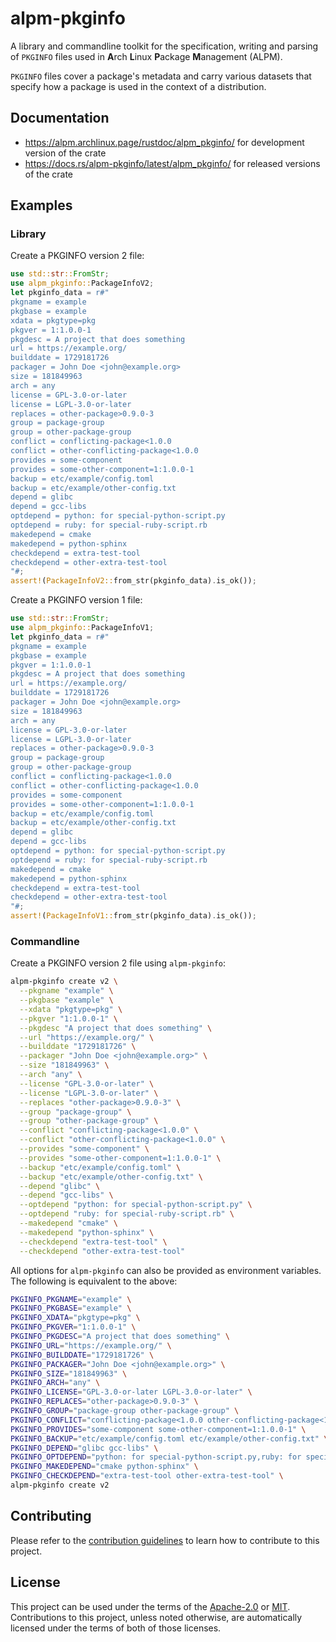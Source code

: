 # alpm-pkginfo

A library and commandline toolkit for the specification, writing and parsing of `PKGINFO` files used in **A**rch **L**inux **P**ackage **M**anagement (ALPM).

`PKGINFO` files cover a package's metadata and carry various datasets that specify how a package is used in the context of a distribution.

## Documentation

- <https://alpm.archlinux.page/rustdoc/alpm_pkginfo/> for development version of the crate
- <https://docs.rs/alpm-pkginfo/latest/alpm_pkginfo/> for released versions of the crate

## Examples

### Library

Create a PKGINFO version 2 file:

```rust
use std::str::FromStr;
use alpm_pkginfo::PackageInfoV2;
let pkginfo_data = r#"
pkgname = example
pkgbase = example
xdata = pkgtype=pkg
pkgver = 1:1.0.0-1
pkgdesc = A project that does something
url = https://example.org/
builddate = 1729181726
packager = John Doe <john@example.org>
size = 181849963
arch = any
license = GPL-3.0-or-later
license = LGPL-3.0-or-later
replaces = other-package>0.9.0-3
group = package-group
group = other-package-group
conflict = conflicting-package<1.0.0
conflict = other-conflicting-package<1.0.0
provides = some-component
provides = some-other-component=1:1.0.0-1
backup = etc/example/config.toml
backup = etc/example/other-config.txt
depend = glibc
depend = gcc-libs
optdepend = python: for special-python-script.py
optdepend = ruby: for special-ruby-script.rb
makedepend = cmake
makedepend = python-sphinx
checkdepend = extra-test-tool
checkdepend = other-extra-test-tool
"#;
assert!(PackageInfoV2::from_str(pkginfo_data).is_ok());
```

Create a PKGINFO version 1 file:

```rust
use std::str::FromStr;
use alpm_pkginfo::PackageInfoV1;
let pkginfo_data = r#"
pkgname = example
pkgbase = example
pkgver = 1:1.0.0-1
pkgdesc = A project that does something
url = https://example.org/
builddate = 1729181726
packager = John Doe <john@example.org>
size = 181849963
arch = any
license = GPL-3.0-or-later
license = LGPL-3.0-or-later
replaces = other-package>0.9.0-3
group = package-group
group = other-package-group
conflict = conflicting-package<1.0.0
conflict = other-conflicting-package<1.0.0
provides = some-component
provides = some-other-component=1:1.0.0-1
backup = etc/example/config.toml
backup = etc/example/other-config.txt
depend = glibc
depend = gcc-libs
optdepend = python: for special-python-script.py
optdepend = ruby: for special-ruby-script.rb
makedepend = cmake
makedepend = python-sphinx
checkdepend = extra-test-tool
checkdepend = other-extra-test-tool
"#;
assert!(PackageInfoV1::from_str(pkginfo_data).is_ok());
```

### Commandline

Create a PKGINFO version 2 file using `alpm-pkginfo`:

<!--
```bash
# use a custom, temporary directory for all generated files
test_tmpdir="$(mktemp --directory --suffix '.pkginfo-test')"
# set a custom, temporary output file location
PKGINFO_OUTPUT_FILE="$(mktemp --tmpdir="$test_tmpdir" --suffix '-PKGINFO' --dry-run)"
export PKGINFO_OUTPUT_FILE
```
-->

```bash
alpm-pkginfo create v2 \
  --pkgname "example" \
  --pkgbase "example" \
  --xdata "pkgtype=pkg" \
  --pkgver "1:1.0.0-1" \
  --pkgdesc "A project that does something" \
  --url "https://example.org/" \
  --builddate "1729181726" \
  --packager "John Doe <john@example.org>" \
  --size "181849963" \
  --arch "any" \
  --license "GPL-3.0-or-later" \
  --license "LGPL-3.0-or-later" \
  --replaces "other-package>0.9.0-3" \
  --group "package-group" \
  --group "other-package-group" \
  --conflict "conflicting-package<1.0.0" \
  --conflict "other-conflicting-package<1.0.0" \
  --provides "some-component" \
  --provides "some-other-component=1:1.0.0-1" \
  --backup "etc/example/config.toml" \
  --backup "etc/example/other-config.txt" \
  --depend "glibc" \
  --depend "gcc-libs" \
  --optdepend "python: for special-python-script.py" \
  --optdepend "ruby: for special-ruby-script.rb" \
  --makedepend "cmake" \
  --makedepend "python-sphinx" \
  --checkdepend "extra-test-tool" \
  --checkdepend "other-extra-test-tool"
```

<!--

Asserts the contents of .PKGINFO that is created above:

```bash
# set a custom, temporary file location for the expected output
PKGINFO_OUTPUT_FILE_EXPECTED="$(mktemp --tmpdir="$test_tmpdir" --suffix '-PKGINFO.expected' --dry-run)"

cat > "$PKGINFO_OUTPUT_FILE_EXPECTED" <<EOF
pkgname = example
pkgbase = example
xdata = pkgtype=pkg
pkgver = 1:1.0.0-1
pkgdesc = A project that does something
url = https://example.org/
builddate = 1729181726
packager = John Doe <john@example.org>
size = 181849963
arch = any
license = GPL-3.0-or-later
license = LGPL-3.0-or-later
replaces = other-package>0.9.0-3
group = package-group
group = other-package-group
conflict = conflicting-package<1.0.0
conflict = other-conflicting-package<1.0.0
provides = some-component
provides = some-other-component=1:1.0.0-1
backup = etc/example/config.toml
backup = etc/example/other-config.txt
depend = glibc
depend = gcc-libs
optdepend = python: for special-python-script.py
optdepend = ruby: for special-ruby-script.rb
makedepend = cmake
makedepend = python-sphinx
checkdepend = extra-test-tool
checkdepend = other-extra-test-tool
EOF

diff --ignore-trailing-space "$PKGINFO_OUTPUT_FILE" "$PKGINFO_OUTPUT_FILE_EXPECTED"
```
-->

All options for `alpm-pkginfo` can also be provided as environment variables. The following is equivalent to the above:

```bash
PKGINFO_PKGNAME="example" \
PKGINFO_PKGBASE="example" \
PKGINFO_XDATA="pkgtype=pkg" \
PKGINFO_PKGVER="1:1.0.0-1" \
PKGINFO_PKGDESC="A project that does something" \
PKGINFO_URL="https://example.org/" \
PKGINFO_BUILDDATE="1729181726" \
PKGINFO_PACKAGER="John Doe <john@example.org>" \
PKGINFO_SIZE="181849963" \
PKGINFO_ARCH="any" \
PKGINFO_LICENSE="GPL-3.0-or-later LGPL-3.0-or-later" \
PKGINFO_REPLACES="other-package>0.9.0-3" \
PKGINFO_GROUP="package-group other-package-group" \
PKGINFO_CONFLICT="conflicting-package<1.0.0 other-conflicting-package<1.0.0" \
PKGINFO_PROVIDES="some-component some-other-component=1:1.0.0-1" \
PKGINFO_BACKUP="etc/example/config.toml etc/example/other-config.txt" \
PKGINFO_DEPEND="glibc gcc-libs" \
PKGINFO_OPTDEPEND="python: for special-python-script.py,ruby: for special-ruby-script.rb" \
PKGINFO_MAKEDEPEND="cmake python-sphinx" \
PKGINFO_CHECKDEPEND="extra-test-tool other-extra-test-tool" \
alpm-pkginfo create v2
```

<!--

Asserts the contents of .PKGINFO that is created above:

```bash
cat > "$PKGINFO_OUTPUT_FILE_EXPECTED" <<EOF
pkgname = example
pkgbase = example
xdata = pkgtype=pkg
pkgver = 1:1.0.0-1
pkgdesc = A project that does something
url = https://example.org/
builddate = 1729181726
packager = John Doe <john@example.org>
size = 181849963
arch = any
license = GPL-3.0-or-later
license = LGPL-3.0-or-later
replaces = other-package>0.9.0-3
group = package-group
group = other-package-group
conflict = conflicting-package<1.0.0
conflict = other-conflicting-package<1.0.0
provides = some-component
provides = some-other-component=1:1.0.0-1
backup = etc/example/config.toml
backup = etc/example/other-config.txt
depend = glibc
depend = gcc-libs
optdepend = python: for special-python-script.py
optdepend = ruby: for special-ruby-script.rb
makedepend = cmake
makedepend = python-sphinx
checkdepend = extra-test-tool
checkdepend = other-extra-test-tool
EOF

diff --ignore-trailing-space "$PKGINFO_OUTPUT_FILE" "$PKGINFO_OUTPUT_FILE_EXPECTED"
rm -r -- "$test_tmpdir"
```
-->

## Contributing

Please refer to the [contribution guidelines] to learn how to contribute to this project.

## License

This project can be used under the terms of the [Apache-2.0] or [MIT].
Contributions to this project, unless noted otherwise, are automatically licensed under the terms of both of those licenses.

[contribution guidelines]: ../CONTRIBUTING.md
[Apache-2.0]: ../LICENSES/Apache-2.0.txt
[MIT]: ../LICENSES/MIT.txt
